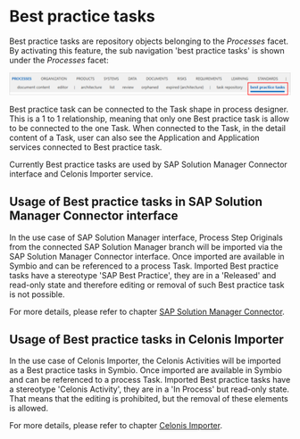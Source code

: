 # Best practice tasks

Best practice tasks are repository objects belonging to the _Processes_ facet.
By activating this feature, the sub navigation 'best practice tasks' is shown under the _Processes_ facet:

![screen](../media/best_practice_tasks.png)

 Best practice task can be connected to the Task shape in process designer. This is a 1 to 1 relationship, meaning that only one Best practice task is allow to be connected to the one Task.
 When connected to the Task, in the detail content of a Task, user can also see the Application and Application services connected to Best practice task.

Currently Best practice tasks are used by SAP Solution Manager Connector interface and Celonis Importer service.

## Usage of Best practice tasks in SAP Solution Manager Connector interface

 In the use case of SAP Solution Manager interface, Process Step Originals from the connected SAP Solution Manager branch will be imported via the SAP Solution Manager Connector interface. Once imported are available in Symbio and can be referenced to a process Task. Imported Best practice tasks have a stereotype 'SAP Best Practice', they are in a 'Released' and read-only state and therefore editing or removal of such Best practice task is not possible.

For more details, please refer to chapter [SAP Solution Manager Connector](https://docs.symbioworld.com/admin/services/sap-solution-manager-connector/Introduction_Overview/).  

## Usage of Best practice tasks in Celonis Importer

In the use case of Celonis Importer, the Celonis Activities will be imported as a Best practice tasks in Symbio. Once imported are available in Symbio and can be referenced to a process Task. Imported Best practice tasks have a stereotype 'Celonis Activity', they are in a 'In Process' but read-only state. That means that the editing is prohibited, but the removal of these elements is allowed.

For more details, please refer to chapter [Celonis Importer](https://docs.symbioworld.com/admin/services/celonis-importer/usage/).

